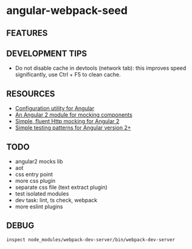 # angular-webpack-seed

FEATURES
---

DEVELOPMENT TIPS
---
* Do not disable cache in devtools (network tab): this improves speed significantly, use Ctrl + F5 to clean cache.

RESOURCES
---
* [Configuration utility for Angular](https://github.com/nglibs/config)
* [An Angular 2 module for mocking components](https://github.com/cnunciato/ng2-mock-component)
* [Simple, fluent Http mocking for Angular 2](https://github.com/CodeSequence/respond-ng)
* [Simple testing patterns for Angular version 2+](https://github.com/juristr/angular-testing-recipes)

TODO
---
* angular2 mocks lib
* aot
* css entry point
* more css plugin
* separate css file (text extract plugin)
* test isolated modules
* dev task: lint, ts check, webpack
* more eslint plugins

DEBUG
---
```
inspect node_modules/webpack-dev-server/bin/webpack-dev-server
```
